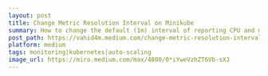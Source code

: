 ```yaml
---
layout: post
title: Change Metric Resolution Interval on Minikube
summary: How to change the default (1m) interval of reporting CPU and memory usage in a Kubernetes cluster with metrics-server?
post_path: https://vahid4m.medium.com/change-metric-resolution-interval-on-minikube-1033ffb74e05
platform: medium
tags: monitoring|kubernetes|auto-scaling
image_url: https://miro.medium.com/max/4800/0*iYweVzhZT6Vb-sXJ
---
```

